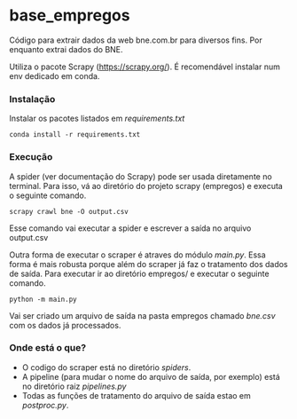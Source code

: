 # base_empregos

Código para extrair dados da web bne.com.br para diversos fins. Por enquanto extrai dados do BNE. 

Utiliza o pacote Scrapy (https://scrapy.org/). É recomendável instalar num env dedicado em conda.

### Instalação

Instalar os pacotes listados em *requirements.txt*

    conda install -r requirements.txt
    
    
### Execução

A spider (ver documentação do Scrapy) pode ser usada diretamente no terminal. Para isso, vá ao diretório do projeto scrapy (empregos) e executa o seguinte comando.

    scrapy crawl bne -O output.csv
    
Esse comando vai executar a spider e escrever a saída no arquivo output.csv

Outra forma de executar o scraper é atraves do módulo *main.py*. Essa forma é mais robusta porque além do scraper já faz o tratamento dos dados de saída. Para executar ir ao diretório empregos/ e executar o seguinte comando.

    python -m main.py 
    
Vai ser criado um arquivo de saída na pasta empregos chamado *bne.csv* com os dados já processados.

### Onde está o que?

 - O codigo do scraper está no diretório *spiders*.
 - A pipeline (para mudar o nome do arquivo de saída, por exemplo) está no diretório raiz *pipelines.py*
 - Todas as funções de tratamento do arquivo de saída estao em *postproc.py*.

